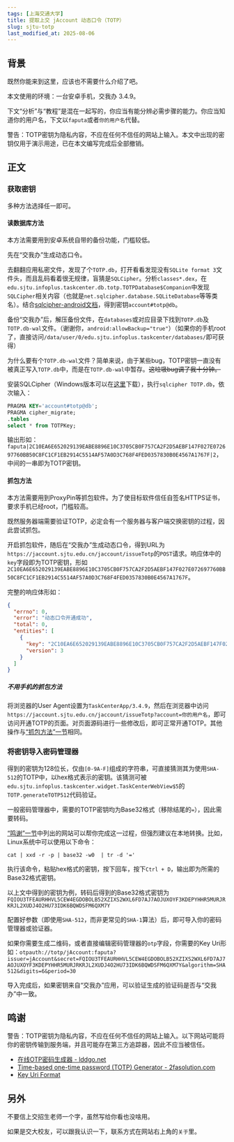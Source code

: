 ```yaml
---
tags: [上海交通大学]
title: 提取上交 jAccount 动态口令（TOTP）
slug: sjtu-totp
last_modified_at: 2025-08-06
---
```


## 背景

既然你能来到这里，应该也不需要什么介绍了吧。

本文使用的环境：一台安卓手机，交我办 3.4.9。

下文“分析”与“教程”是混在一起写的，你应当有能分辨必需步骤的能力。你应当知道你的用户名，下文以`faputa`或者`你的用户名`代替。

警告：TOTP密钥为隐私内容，不应在任何不信任的网站上输入。本文中出现的密钥仅用于演示用途，已在本文编写完成后全部撤销。

## 正文

### 获取密钥

多种方法选择任一即可。

#### 读数据库方法

本方法需要用到安卓系统自带的备份功能，门槛较低。

先在“交我办”生成动态口令。

去翻翻应用私密文件，发现了个`TOTP.db`，打开看看发现没有`SQLite format 3`文件头，而且乱码看着很无规律，盲猜是`SQLCipher`。分析`classes*.dex`，在`edu.sjtu.infoplus.taskcenter.db.totp.TOTPDatabase$Companion`中发现`SQLCipher`相关内容（也就是`net.sqlcipher.database.SQLiteDatabase`等等类名）。结合[sqlcipher-android文档](https://github.com/sqlcipher/sqlcipher-android?tab=readme-ov-file#sqlcipher-for-android-room-integration)，得到密钥`account#totp@db`。

备份“交我办”后，解压备份文件，在`databases`或对应目录下找到`TOTP.db`及`TOTP.db-wal`文件。（谢谢你，`android:allowBackup="true"`）（如果你的手机root了，直接访问`/data/user/0/edu.sjtu.infoplus.taskcenter/databases/`即可获得）

为什么要有个`TOTP.db-wal`文件？简单来说，由于某些bug，TOTP密钥一直没有被真正写入`TOTP.db`中，而是在`TOTP.db-wal`中暂存。<del>这垃圾bug调了我十分钟。</del>

安装SQLCipher（Windows版本可以在[这里](https://github.com/QQBackup/sqlcipher-github-actions/releases/tag/latest)下载），执行`sqlcipher TOTP.db`，依次输入：

```sql
PRAGMA KEY='account#totp@db';
PRAGMA cipher_migrate;
.tables
select * from TOTPKey;
```

输出形如：`faputa|2C10EA6E652029139EABE8896E10C3705CB0F757CA2F2D5AEBF147F027E072697760BB50C8FC1CF1EB2914C5514AF57A0D3C768F4FED0357830B0E4567A1767F|2`，中间的一串即为TOTP密钥。

#### 抓包方法

本方法需要用到ProxyPin等抓包软件。为了使目标软件信任自签名HTTPS证书，要求手机已经root，门槛较高。

既然服务器端需要验证TOTP，必定会有一个服务器与客户端交换密钥的过程，因此尝试抓包。

开启抓包软件，随后在“交我办”生成动态口令，得到URL为`https://jaccount.sjtu.edu.cn/jaccount/issueTotp`的`POST`请求。响应体中的`key`字段即为TOTP密钥，形如`2C10EA6E652029139EABE8896E10C3705CB0F757CA2F2D5AEBF147F027E072697760BB50C8FC1CF1EB2914C5514AF57A0D3C768F4FED0357830B0E4567A1767F`。

完整的响应体形如：

```json
{
  "errno": 0,
  "error": "动态口令开通成功",
  "total": 0,
  "entities": [
    {
      "key": "2C10EA6E652029139EABE8896E10C3705CB0F757CA2F2D5AEBF147F027E072697760BB50C8FC1CF1EB2914C5514AF57A0D3C768F4FED0357830B0E4567A1767F",
      "version": 3
    }
  ]
}
```

##### 不用手机的抓包方法

将浏览器的User Agent设置为`TaskCenterApp/3.4.9`，然后在浏览器中访问`https://jaccount.sjtu.edu.cn/jaccount/issueTotp?account=你的用户名`，即可访问开通TOTP的页面。对页面源码进行一些修改后，即可正常开通TOTP。其他操作与[“抓包方法”一节](#抓包方法)相同。

### 将密钥导入密码管理器

得到的密钥为128位长，仅由`[0-9A-F]`组成的字符串，可直接猜测其为使用`SHA-512`的TOTP中，以hex格式表示的密钥。该猜测可被`edu.sjtu.infoplus.taskcenter.widget.TaskCenterWebView$5`的`TOTP.generateTOTP512`代码验证。

一般密码管理器中，需要的TOTP密钥均为Base32格式（移除结尾的`=`），因此需要转码。

[“鸣谢”一节](#鸣谢)中列出的网站可以帮你完成这一过程，但强烈建议在本地转换。比如，Linux系统中可以使用以下命令：

`cat | xxd -r -p | base32 -w0  | tr -d '='`

执行该命令，粘贴hex格式的密钥，按下回车，按下`Ctrl + D`，输出即为所需的Base32格式密钥。

以上文中得到的密钥为例，转码后得到的Base32格式密钥为`FQIOU3TFEAURHHVL5CEW4EGDOBOLB52XZIXS2WXL6FD7AJ7AOJUXOYF3KDEPYHHR5MURJRKRJL2XUDJ4O2HU73IDK6BQWDSFM6QXM7Y`

配置好参数（即使用`SHA-512`，而非更常见的`SHA-1`算法）后，即可导入你的密码管理器或验证器。

如果你需要生成二维码，或者直接编辑密码管理器的`otp`字段，你需要的Key Uri形如：`otpauth://totp/jAccount:faputa?issuer=jAccount&secret=FQIOU3TFEAURHHVL5CEW4EGDOBOLB52XZIXS2WXL6FD7AJ7AOJUXOYF3KDEPYHHR5MURJRKRJL2XUDJ4O2HU73IDK6BQWDSFM6QXM7Y&algorithm=SHA512&digits=6&period=30`

导入完成后，如果密钥来自“交我办”应用，可以验证生成的验证码是否与“交我办”中一致。

## 鸣谢

警告：TOTP密钥为隐私内容，不应在任何不信任的网站上输入。以下网站可能将你的密钥传输到服务端，并且可能存在第三方追踪器，因此不应当被信任。

- [在线OTP密码生成器 - lddgo.net](https://www.lddgo.net/encrypt/otp-code-generate)
- [Time-based one-time password (TOTP) Generator - 2fasolution.com](https://2fasolution.com/totp.html)
- [Key Uri Format](https://github.com/google/google-authenticator/wiki/Key-Uri-Format)

## 另外

不要信上交招生老师一个字，虽然写给你看也没啥用。

如果是交大校友，可以跟我认识一下，联系方式在网站右上角的`关于`里。
